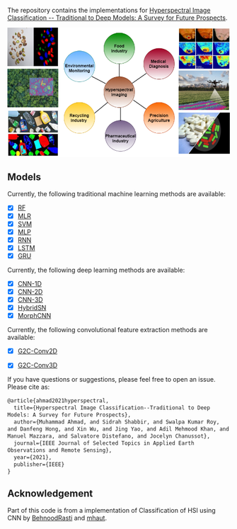 The repository contains the implementations for [Hyperspectral Image Classification -- Traditional to Deep Models: A Survey for Future Prospects](https://arxiv.org/abs/2101.06116).

<img src="HSI_App.png"/>

## Models

Currently, the following traditional machine learning methods are available:

- [x] [RF](https://ieeexplore.ieee.org/document/1396322)  
- [x] [MLR](https://ieeexplore.ieee.org/document/5559437)
- [x] [SVM](https://ieeexplore.ieee.org/document/1323134) 
- [x] [MLP](https://www.sciencedirect.com/science/article/pii/S0924271619302187)
- [x] [RNN](https://ieeexplore.ieee.org/document/8662780)
- [x] [LSTM](https://colah.github.io/posts/2015-08-Understanding-LSTMs)
- [x] [GRU](https://arxiv.org/abs/1409.1259v2)

Currently, the following deep learning methods are available:

- [x] [CNN-1D](https://www.sciencedirect.com/science/article/pii/S0924271619302187)
- [x] [CNN-2D](https://ieeexplore.ieee.org/document/7326945)
- [x] [CNN-3D](https://ieeexplore.ieee.org/document/8344565)
- [x] [HybridSN](https://ieeexplore.ieee.org/document/8736016)
- [x] [MorphCNN](https://ieeexplore.ieee.org/document/9451651)

Currently, the following convolutional feature extraction methods are available:

- [x] [G2C-Conv2D](https://ieeexplore.ieee.org/document/9570352)
- [x] [G2C-Conv3D](https://ieeexplore.ieee.org/document/9570352)


If you have questions or suggestions, please feel free to open an issue. Please cite as:
```
@article{ahmad2021hyperspectral,
  title={Hyperspectral Image Classification--Traditional to Deep Models: A Survey for Future Prospects},
  author={Muhammad Ahmad, and Sidrah Shabbir, and Swalpa Kumar Roy, and Danfeng Hong, and Xin Wu, and Jing Yao, and Adil Mehmood Khan, and Manuel Mazzara, and Salvatore Distefano, and Jocelyn Chanussot},
  journal={IEEE Journal of Selected Topics in Applied Earth Observations and Remote Sensing},
  year={2021},
  publisher={IEEE}
}
```

## Acknowledgement

Part of this code is from a implementation of Classification of HSI using CNN by [BehnoodRasti](https://github.com/BehnoodRasti/HyFTech-Hyperspectral-Shallow-Deep-Feature-Extraction-Toolbox) and [mhaut](https://github.com/mhaut/hyperspectral_deeplearning_review).
